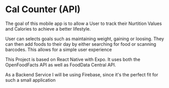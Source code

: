 # Cal Counter (API)

The goal of this mobile app is to allow a User to track their Nurtition Values and Calories to achieve a better lifestyle.

User can selects goals such as maintaining weight, gaining or loosing. They can then add foods to their day by either searching for food or scanning barcodes. This allows for a simple user experience

This Project is based on React Native with Expo. It uses both the OpenFoodFacts API as well as FoodData Central API.

As a Backend Service I will be using Firebase, since it's the perfect fit for such a small application
